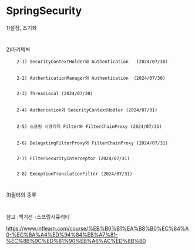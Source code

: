 # SpringSecurity
1)설정, 초기화
#
2)아키텍쳐



        2-1) SecurityContextHolder와 Authentication   (2024/07/30)

   
        2-2) AuthenticationManager와 Authentication  (2024/07/30)


        2-3) ThreadLocal (2024/07/30)


        2-4) Authencation과 SecurityContextHodler (2024/07/31)


        2-5) 스프링 시큐리티 Filter와 FilterChainProxy (2024/07/31)


        2-6) DelegatingFilterProxy와 FilterChainProxy (2024/07/31)


        2-7) FilterSecurityInterceptor (2024/07/31)
        

        2-8) ExceptionTranslationFilter (2024/07/31)


#
3)필터의 종류
#
참고 :백기선 -스프링시큐리티 


https://www.inflearn.com/course/%EB%B0%B1%EA%B8%B0%EC%84%A0-%EC%8A%A4%ED%94%84%EB%A7%81-%EC%8B%9C%ED%81%90%EB%A6%AC%ED%8B%B0
